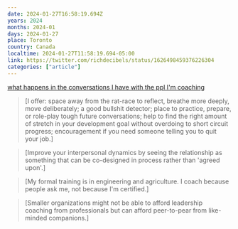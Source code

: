 ```yaml
---
date: 2024-01-27T16:58:19.694Z
years: 2024
months: 2024-01
days: 2024-01-27
place: Toronto
country: Canada
localtime: 2024-01-27T11:58:19.694-05:00
link: https://twitter.com/richdecibels/status/1626498459376226304
categories: ["article"]
---
```

[what happens in the conversations I have with the ppl I'm coaching](https://twitter.com/richdecibels/status/1626498459376226304)

> [I offer: space away from the rat-race to reflect, breathe more deeply, move deliberately; a good bullshit detector; place to practice, prepare, or role-play tough future conversations; help to find the right amount of stretch in your development goal without overdoing to short circuit progress; encouragement if you need someone telling you to quit your job.]

> [Improve your interpersonal dynamics by seeing the relationship as something that can be co-designed in process rather than 'agreed upon'.]

> [My formal training is in engineering and agriculture. I coach because people ask me, not because I'm certified.]

> [Smaller organizations might not be able to afford leadership coaching from professionals but can afford peer-to-pear from like-minded companions.]
